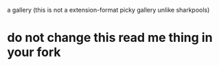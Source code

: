 a gallery (this is not a extension-format picky gallery unlike sharkpools)
# do not change this read me thing in your fork
